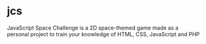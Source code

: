 # jcs
JavaScript Space Challenge is a 2D space-themed game made as a personal project to train your knowledge of HTML, CSS, JavaScript and PHP
